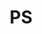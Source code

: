 ---
title: "PS"
layout: category
permalink: /categories/ps/
author_profile: true
taxonomy: PS
sidebar:
  nav: "categories"
---